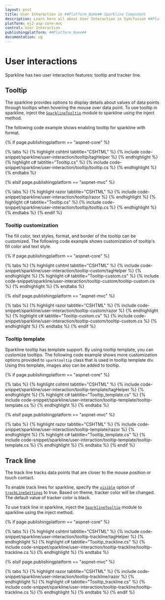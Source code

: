 ```yaml
---
layout: post
title: User Interaction in ##Platform_Name## Sparkline Component
description: Learn here all about User Interaction in Syncfusion ##Platform_Name## Sparkline component and more.
platform: ej2-asp-core-mvc
control: User Interaction
publishingplatform: ##Platform_Name##
documentation: ug
---
```



# User interactions

Sparkline has two user interaction features: tooltip and tracker line.

## Tooltip

The sparkline provides options to display details about values of data points through tooltips when hovering the mouse over data point. To use tooltip in sparkline, inject the [`SparklineTooltip`](https://help.syncfusion.com/cr/aspnetcore-js2/Syncfusion.EJ2~Syncfusion.EJ2.Charts.SparklineSparklineTooltipSettings.html) module to sparkline using the inject method.

The following code example shows enabling tooltip for sparkline with format.

{% if page.publishingplatform == "aspnet-core" %}

{% tabs %}
{% highlight cshtml tabtitle="CSHTML" %}
{% include code-snippet/sparkline/user-interaction/tooltip/tagHelper %}
{% endhighlight %}
{% highlight c# tabtitle="Tooltip.cs" %}
{% include code-snippet/sparkline/user-interaction/tooltip/tooltip.cs %}
{% endhighlight %}
{% endtabs %}

{% elsif page.publishingplatform == "aspnet-mvc" %}

{% tabs %}
{% highlight razor tabtitle="CSHTML" %}
{% include code-snippet/sparkline/user-interaction/tooltip/razor %}
{% endhighlight %}
{% highlight c# tabtitle="Tooltip.cs" %}
{% include code-snippet/sparkline/user-interaction/tooltip/tooltip.cs %}
{% endhighlight %}
{% endtabs %}
{% endif %}



### Tooltip customization

The fill color, text styles, format, and border of the tooltip can be customized. The following code example shows customization of tooltip's fill color and text style.

{% if page.publishingplatform == "aspnet-core" %}

{% tabs %}
{% highlight cshtml tabtitle="CSHTML" %}
{% include code-snippet/sparkline/user-interaction/tooltip-custom/tagHelper %}
{% endhighlight %}
{% highlight c# tabtitle="Tooltip-custom.cs" %}
{% include code-snippet/sparkline/user-interaction/tooltip-custom/tooltip-custom.cs %}
{% endhighlight %}
{% endtabs %}

{% elsif page.publishingplatform == "aspnet-mvc" %}

{% tabs %}
{% highlight razor tabtitle="CSHTML" %}
{% include code-snippet/sparkline/user-interaction/tooltip-custom/razor %}
{% endhighlight %}
{% highlight c# tabtitle="Tooltip-custom.cs" %}
{% include code-snippet/sparkline/user-interaction/tooltip-custom/tooltip-custom.cs %}
{% endhighlight %}
{% endtabs %}
{% endif %}



### Tooltip template

Sparkline tooltip has template support. By using tooltip template, you can customize tooltips. The following code example shows more customization options provided to  `sparktooltip` class that is used in tooltip template div. Using this template, images also can be added to tooltip.

{% if page.publishingplatform == "aspnet-core" %}

{% tabs %}
{% highlight cshtml tabtitle="CSHTML" %}
{% include code-snippet/sparkline/user-interaction/tooltip-template/tagHelper %}
{% endhighlight %}
{% highlight c# tabtitle="Tooltip_template.cs" %}
{% include code-snippet/sparkline/user-interaction/tooltip-template/tooltip-template.cs %}
{% endhighlight %}
{% endtabs %}

{% elsif page.publishingplatform == "aspnet-mvc" %}

{% tabs %}
{% highlight razor tabtitle="CSHTML" %}
{% include code-snippet/sparkline/user-interaction/tooltip-template/razor %}
{% endhighlight %}
{% highlight c# tabtitle="Tooltip_template.cs" %}
{% include code-snippet/sparkline/user-interaction/tooltip-template/tooltip-template.cs %}
{% endhighlight %}
{% endtabs %}
{% endif %}



## Track line

The track line tracks data points that are closer to the mouse position or touch contact.

To enable track lines for sparkline, specify the [`visible`](https://help.syncfusion.com/cr/aspnetcore-js2/Syncfusion.EJ2~Syncfusion.EJ2.Charts.SparklineTrackLineSettings~Visible.html) option of  [`trackLineSettings`](https://help.syncfusion.com/cr/aspnetcore-js2/Syncfusion.EJ2~Syncfusion.EJ2.Charts.SparklineTrackLineSettings.html) to true. Based on theme, tracker color will be changed. The default value of tracker color is black.

To use track line in sparkline, inject the [`SparklineTooltip`](https://help.syncfusion.com/cr/aspnetcore-js2/Syncfusion.EJ2~Syncfusion.EJ2.Charts.SparklineSparklineTooltipSettings.html) module to sparkline using the inject method.

{% if page.publishingplatform == "aspnet-core" %}

{% tabs %}
{% highlight cshtml tabtitle="CSHTML" %}
{% include code-snippet/sparkline/user-interaction/tooltip-trackline/tagHelper %}
{% endhighlight %}
{% highlight c# tabtitle="Tooltip_trackline.cs" %}
{% include code-snippet/sparkline/user-interaction/tooltip-trackline/tooltip-trackline.cs %}
{% endhighlight %}
{% endtabs %}

{% elsif page.publishingplatform == "aspnet-mvc" %}

{% tabs %}
{% highlight razor tabtitle="CSHTML" %}
{% include code-snippet/sparkline/user-interaction/tooltip-trackline/razor %}
{% endhighlight %}
{% highlight c# tabtitle="Tooltip_trackline.cs" %}
{% include code-snippet/sparkline/user-interaction/tooltip-trackline/tooltip-trackline.cs %}
{% endhighlight %}
{% endtabs %}
{% endif %}

